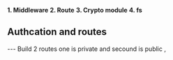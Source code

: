 **1. Middleware**
**2. Route**
**3. Crypto module**
**4. fs**

## Authcation and routes

--- Build 2 routes one is private and secound is public ,
